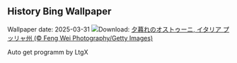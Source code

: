 ## History Bing Wallpaper
Wallpaper date: 2025-03-31
![](https://www.bing.com/th?id=OHR.ItalyOstuni_JA-JP1339145959_UHD.jpg&w=1000)Download: [夕暮れのオストゥーニ, イタリア プッリャ州 (© Feng Wei Photography/Getty Images)](https://www.bing.com/th?id=OHR.ItalyOstuni_JA-JP1339145959_UHD.jpg)

Auto get programm by LtgX
